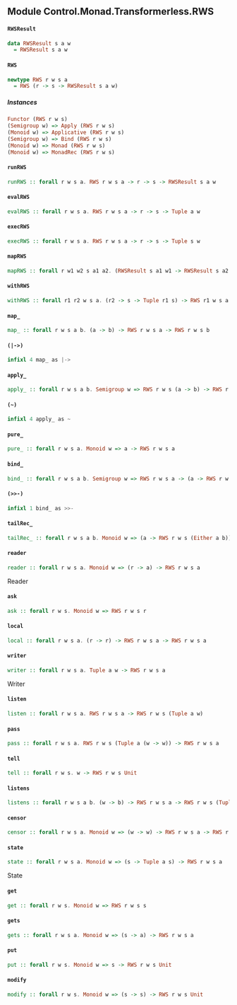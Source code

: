 ## Module Control.Monad.Transformerless.RWS

#### `RWSResult`

``` purescript
data RWSResult s a w
  = RWSResult s a w
```

#### `RWS`

``` purescript
newtype RWS r w s a
  = RWS (r -> s -> RWSResult s a w)
```

##### Instances
``` purescript
Functor (RWS r w s)
(Semigroup w) => Apply (RWS r w s)
(Monoid w) => Applicative (RWS r w s)
(Semigroup w) => Bind (RWS r w s)
(Monoid w) => Monad (RWS r w s)
(Monoid w) => MonadRec (RWS r w s)
```

#### `runRWS`

``` purescript
runRWS :: forall r w s a. RWS r w s a -> r -> s -> RWSResult s a w
```

#### `evalRWS`

``` purescript
evalRWS :: forall r w s a. RWS r w s a -> r -> s -> Tuple a w
```

#### `execRWS`

``` purescript
execRWS :: forall r w s a. RWS r w s a -> r -> s -> Tuple s w
```

#### `mapRWS`

``` purescript
mapRWS :: forall r w1 w2 s a1 a2. (RWSResult s a1 w1 -> RWSResult s a2 w2) -> RWS r w1 s a1 -> RWS r w2 s a2
```

#### `withRWS`

``` purescript
withRWS :: forall r1 r2 w s a. (r2 -> s -> Tuple r1 s) -> RWS r1 w s a -> RWS r2 w s a
```

#### `map_`

``` purescript
map_ :: forall r w s a b. (a -> b) -> RWS r w s a -> RWS r w s b
```

#### `(|->)`

``` purescript
infixl 4 map_ as |->
```

#### `apply_`

``` purescript
apply_ :: forall r w s a b. Semigroup w => RWS r w s (a -> b) -> RWS r w s a -> RWS r w s b
```

#### `(~)`

``` purescript
infixl 4 apply_ as ~
```

#### `pure_`

``` purescript
pure_ :: forall r w s a. Monoid w => a -> RWS r w s a
```

#### `bind_`

``` purescript
bind_ :: forall r w s a b. Semigroup w => RWS r w s a -> (a -> RWS r w s b) -> RWS r w s b
```

#### `(>>-)`

``` purescript
infixl 1 bind_ as >>-
```

#### `tailRec_`

``` purescript
tailRec_ :: forall r w s a b. Monoid w => (a -> RWS r w s (Either a b)) -> a -> RWS r w s b
```

#### `reader`

``` purescript
reader :: forall r w s a. Monoid w => (r -> a) -> RWS r w s a
```

Reader

#### `ask`

``` purescript
ask :: forall r w s. Monoid w => RWS r w s r
```

#### `local`

``` purescript
local :: forall r w s a. (r -> r) -> RWS r w s a -> RWS r w s a
```

#### `writer`

``` purescript
writer :: forall r w s a. Tuple a w -> RWS r w s a
```

Writer

#### `listen`

``` purescript
listen :: forall r w s a. RWS r w s a -> RWS r w s (Tuple a w)
```

#### `pass`

``` purescript
pass :: forall r w s a. RWS r w s (Tuple a (w -> w)) -> RWS r w s a
```

#### `tell`

``` purescript
tell :: forall r w s. w -> RWS r w s Unit
```

#### `listens`

``` purescript
listens :: forall r w s a b. (w -> b) -> RWS r w s a -> RWS r w s (Tuple a b)
```

#### `censor`

``` purescript
censor :: forall r w s a. Monoid w => (w -> w) -> RWS r w s a -> RWS r w s a
```

#### `state`

``` purescript
state :: forall r w s a. Monoid w => (s -> Tuple a s) -> RWS r w s a
```

State

#### `get`

``` purescript
get :: forall r w s. Monoid w => RWS r w s s
```

#### `gets`

``` purescript
gets :: forall r w s a. Monoid w => (s -> a) -> RWS r w s a
```

#### `put`

``` purescript
put :: forall r w s. Monoid w => s -> RWS r w s Unit
```

#### `modify`

``` purescript
modify :: forall r w s. Monoid w => (s -> s) -> RWS r w s Unit
```



